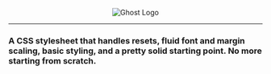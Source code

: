 <p align="center">
  <img height="150px" width="300px" src="./images/Ghost.svg" srcset="./images/Ghost.png" alt="Ghost Logo">
</p>

---

### A CSS stylesheet that handles resets, fluid font and margin scaling, basic styling, and a pretty solid starting point. No more starting from scratch.